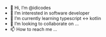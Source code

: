 - 👋 Hi, I’m @idicodes
- 👀 I’m interested in software developer
- 🌱 I’m currently learning typescript <-> kotlin
- 💞️ I’m looking to collaborate on ...
- 📫 How to reach me ...

<!---
idicodes/idicodes is a ✨ special ✨ repository because its `README.md` (this file) appears on your GitHub profile.
You can click the Preview link to take a look at your changes.
--->
